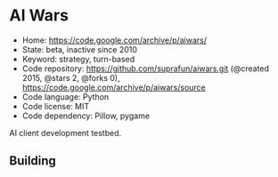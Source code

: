 # AI Wars

- Home: https://code.google.com/archive/p/aiwars/
- State: beta, inactive since 2010
- Keyword: strategy, turn-based
- Code repository: https://github.com/suprafun/aiwars.git (@created 2015, @stars 2, @forks 0), https://code.google.com/archive/p/aiwars/source
- Code language: Python
- Code license: MIT
- Code dependency: Pillow, pygame

AI client development testbed.

## Building
